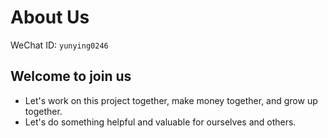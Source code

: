 # About Us
WeChat ID: `yunying0246`

## Welcome to join us
- Let's work on this project together, make money together, and grow up together.
- Let's do something helpful and valuable for ourselves and others.
